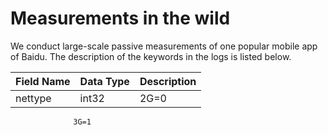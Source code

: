 # Measurements in the wild
We conduct large-scale passive measurements of one popular mobile app of Baidu. The description of the keywords in the logs is listed below.

Field Name | Data Type | Description
------|------|---------
nettype | int32 | 2G=0  
                  3G=1

